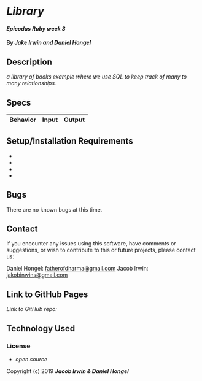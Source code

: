 # _Library_

#### _Epicodus Ruby week 3_

#### By _**Jake Irwin and Daniel Hongel**_

## Description

_a library of books example where we use SQL to keep track of many to many relationships._

## Specs

| Behavior | Input | Output |
| ------------- |:-------------:| -----:|

## Setup/Installation Requirements

*
*
*
*

## Bugs

There are no known bugs at this time.

## Contact

If you encounter any issues using this software, have comments or suggestions, or wish to contribute to this or future projects, please contact us:

Daniel Hongel: fatherofdharma@gmail.com
Jacob Irwin:  jakobinwins@gmail.com

## Link to GitHub Pages

_Link to GitHub repo:_

## Technology Used



### License

* _open source_

Copyright (c) 2019 **_Jacob Irwin & Daniel Hongel_**
